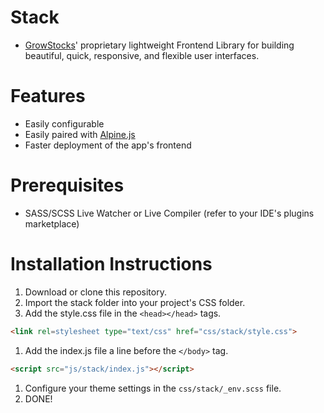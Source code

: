 # Stack
- [GrowStocks](https://growstocks.xyz)' proprietary lightweight Frontend Library for building beautiful, quick, responsive, and flexible user interfaces.

# Features
- Easily configurable
- Easily paired with [Alpine.js](https://github.com/alpinejs/alpine)
- Faster deployment of the app's frontend

# Prerequisites
* SASS/SCSS Live Watcher or Live Compiler (refer to your IDE's plugins marketplace)

# Installation Instructions
1. Download or clone this repository.
1. Import the stack folder into your project's CSS folder.
1. Add the style.css file in the `<head></head>` tags.
```html
<link rel=stylesheet type="text/css" href="css/stack/style.css">
```
1. Add the index.js file a line before the `</body>` tag.
```html
<script src="js/stack/index.js"></script>
```
1. Configure your theme settings in the `css/stack/_env.scss` file.
1. DONE!
